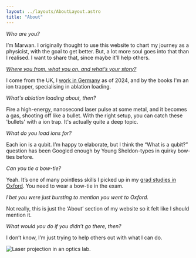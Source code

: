 ```yaml
---
layout: ../layouts/AboutLayout.astro
title: "About"
---
```


_Who are you?_

I’m Marwan. I originally thought to use this website to chart my journey as a physicist, with the goal to get better. But, a lot more soul goes into that than I realised. I want to share that, since maybe it'll help others.

_[Where you from, what you on, and what’s your story?](https://youtu.be/GMAVR4AId1g?t=52)_

I come from the UK, I [work in Germany](https://eleqtron.com/produkt/) as of 2024, and by the books I'm an ion trapper, specialising in ablation loading.

_What's ablation loading about, then?_

Fire a high-energy, nanosecond laser pulse at some metal, and it becomes a gas, shooting off like a bullet. With the right setup, you can catch these 'bullets' with a ion trap. It's actually quite a deep topic.

_What do you load ions for?_

Each ion is a qubit. I’m happy to elaborate, but I think the “What is a qubit?” question has been Googled enough by Young Sheldon-types in quirky bow-ties before.

_Can you tie a bow-tie?_

Yeah. It’s one of many pointless skills I picked up in my [grad studies in Oxford](https://ora.ox.ac.uk/objects/uuid:ef934523-a21b-40a3-bf9f-b54e49c7649c). You need to wear a bow-tie in the exam.

_I bet you were just bursting to mention you went to Oxford._

Not really, this is just the ‘About’ section of my website so it felt like I should mention it.

_What would you do if you didn’t go there, then?_

I don’t know, I’m just trying to help others out with what I can do.

![Laser projection in an optics lab.](@assets/images/laser-projection.jpg)
